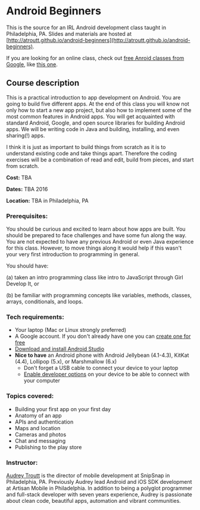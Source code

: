 # Android Beginners

This is the source for an IRL Android development class taught in Philadelphia, PA. Slides and materials are hosted at [http://atroutt.github.io/android-beginners](http://atroutt.github.io/android-beginners).

If you are looking for an online class, check out [free Anroid classes from Google](http://developer.android.com/training/index.html), like  [this one](https://www.udacity.com/course/developing-android-apps--ud853).

## Course description

This is a practical introduction to app development on Android. You are going to build five different apps. At the end of this class you will know not only how to start a new app project, but also how to implement some of the most common features in Android apps. You will get acquainted with standard Android, Google, and open source libraries for building Android apps. We will be writing code in Java and building, installing, and even sharing(!) apps.

I think it is just as important to build things from scratch as it is to understand existing code and take things apart. Therefore the coding exercises will be a combination of read and edit, build from pieces, and start from scratch.

**Cost:** TBA

**Dates:** TBA 2016

**Location:** TBA in Philadelphia, PA

### Prerequisites:

You should be curious and excited to learn about how apps are built. You should be prepared to face challenges and have some fun along the way. You are not expected to have any previous Android or even Java experience for this class. However, to move things along it would help if this wasn't your very first introduction to programming in general.

You should have:

(a) taken an intro programming class like intro to JavaScript through Girl Develop It, or

(b) be familiar with programming concepts like variables, methods, classes, arrays, conditionals, and loops.

### Tech requirements:

 - Your laptop (Mac or Linux strongly preferred)
 - A Google account. If you don't already have one you can [create one for free](https://accounts.google.com/signup)
 - [Download and install Android Studio](http://developer.android.com/sdk/index.html)
 - **Nice to have** an Android phone with Android Jellybean (4.1-4.3), KitKat (4.4), Lollipop (5.x), or Marshmallow (6.x)
    - Don't forget a USB cable to connect your device to your laptop
    - [Enable developer options](http://www.androidauthority.com/enable-developer-options-569223/) on your device to be able to connect with your computer

### Topics covered:

 - Building your first app on your first day
 - Anatomy of an app
 - APIs and authentication
 - Maps and location
 - Cameras and photos
 - Chat and messaging
 - Publishing to the play store

### Instructor:

[Audrey Troutt](http://audreytroutt.com/) is the director of mobile development at SnipSnap in Philadelphia, PA. Previously Audrey lead Android and iOS SDK development at Artisan Mobile in Philadelphia. In addition to being a polyglot programmer and full-stack developer with seven years experience, Audrey is passionate about clean code, beautiful apps, automation and vibrant communities.
